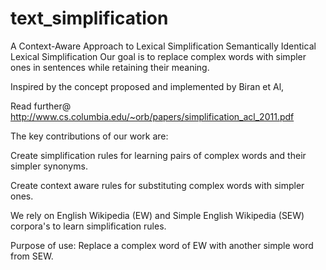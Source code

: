 # text_simplification
A Context-Aware Approach to Lexical Simplification
Semantically Identical Lexical Simplification
Our goal is to replace complex words with simpler ones in sentences while retaining their meaning.

Inspired by the concept proposed and implemented by Biran et Al,

Read further@ http://www.cs.columbia.edu/~orb/papers/simplification_acl_2011.pdf

The key contributions of our work are:

Create simplification rules for learning pairs of complex words and their simpler synonyms.

Create context aware rules for substituting complex words with simpler ones.

We rely on English Wikipedia (EW) and Simple English Wikipedia (SEW) corpora's to learn simplification rules.

Purpose of use: Replace a complex word of EW with another simple word from SEW.



